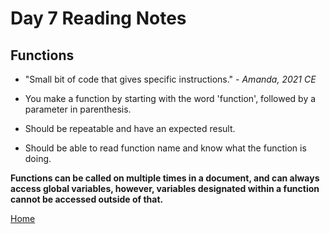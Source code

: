 # Day 7 Reading Notes

## Functions

- "Small bit of code that gives specific instructions." - *Amanda, 2021 CE*

- You make a function by starting with the word 'function', followed by a parameter in parenthesis.
   
- Should be repeatable and have an expected result.

- Should be able to read function name and know what the function is doing.

**Functions can be called on multiple times in a document, and can always access global variables, however, variables designated within a function cannot be accessed outside of that.**

[Home](README.md)